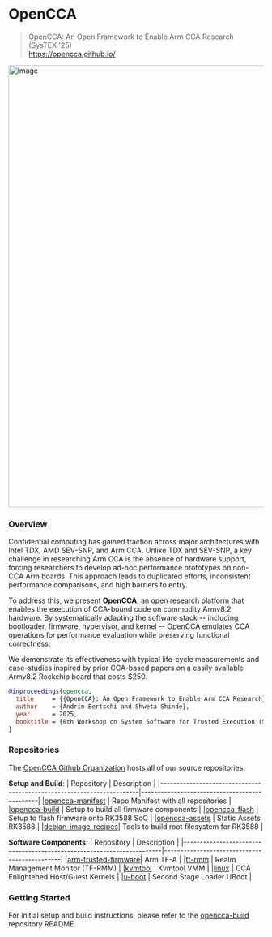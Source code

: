# OpenCCA
>
> OpenCCA: An Open Framework to Enable Arm CCA Research  
> (SysTEX '25)  
> https://opencca.github.io/

<a href="https://opencca.github.io"><img width="872"  alt="image" src="https://github.com/user-attachments/assets/42241c6f-ed61-4010-8320-b9588b25ad39" /></a>


### Overview
Confidential computing has gained traction across major architectures with Intel TDX, AMD SEV-SNP, and Arm CCA. Unlike TDX and SEV-SNP, a key challenge in researching Arm CCA is the absence of hardware support, forcing researchers to develop ad-hoc performance prototypes on non-CCA Arm boards. This approach leads to duplicated efforts, inconsistent performance comparisons, and high barriers to entry. 

To address this, we present **OpenCCA**, an open research platform that enables the execution of CCA-bound code on commodity Armv8.2 hardware. By systematically adapting the software stack -- including bootloader, firmware, hypervisor, and kernel -- OpenCCA emulates CCA operations for performance evaluation while preserving functional correctness.

We demonstrate its effectiveness with typical life-cycle measurements and case-studies inspired by prior CCA-based papers on a easily available Armv8.2 Rockchip board that costs $250.

```bibtex
@inproceedings{opencca,
  title     = {{OpenCCA}: An Open Framework to Enable Arm CCA Research},
  author    = {Andrin Bertschi and Shweta Shinde},
  year      = 2025,
  booktitle = {8th Workshop on System Software for Trusted Execution (SysTEX 2025)},
}
```

### Repositories
The [OpenCCA Github Organization](https://github.com/opencca) hosts all of our source repositories.



**Setup and Build**:
| Repository                                                            | Description                                  |
|-----------------------------------------------------------------------|----------------------------------------------|
|[opencca-manifest](https://github.com/opencca/opencca-manifest)        | Repo Manifest with all repositories          |
|[opencca-build](https://github.com/opencca/opencca-build)              | Setup to build all firmware components       |
|[opencca-flash](https://github.com/opencca/opencca-flash)              | Setup to flash firmware onto RK3588 SoC      |
|[opencca-assets](https://github.com/opencca/opencca-assets)            | Static Assets RK3588                         |
|[debian-image-recipes](https://github.com/opencca/debian-image-recipes)| Tools to build root filesystem for RK3588    |

**Software Components**:
| Repository                                                            | Description                                  |
|-----------------------------------------------------------------------|----------------------------------------------|
|[arm-trusted-firmware](https://github.com/opencca/arm-trusted-firmware)| Arm TF-A                                     |
|[tf-rmm](https://github.com/opencca/tf-rmm)                            | Realm Management Monitor (TF-RMM)            |
|[kvmtool](https://github.com/opencca/kvmtool)                          | Kvmtool VMM                                  |
|[linux](https://github.com/opencca/linux)                              | CCA Enlightened Host/Guest Kernels           |
|[u-boot](https://github.com/opencca/u-boot)                            | Second Stage Loader UBoot                    |


### Getting Started

For initial setup and build instructions, please refer to the [opencca-build](https://github.com/opencca/opencca-build) repository README.
